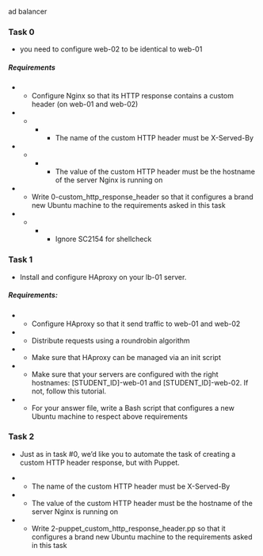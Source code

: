 
ad balancer

### Task 0
-  you need to configure web-02 to be identical to web-01
##### Requirements
- - Configure Nginx so that its HTTP response contains a custom header (on web-01 and web-02)
- - - - The name of the custom HTTP header must be X-Served-By
- - - - The value of the custom HTTP header must be the hostname of the server Nginx is running on
- - Write 0-custom_http_response_header so that it configures a brand new Ubuntu machine to the requirements asked in this task
- - - - Ignore SC2154 for shellcheck
### Task 1
- Install and configure HAproxy on your lb-01 server.

##### Requirements:
- - Configure HAproxy so that it send traffic to web-01 and web-02
- - Distribute requests using a roundrobin algorithm
- - Make sure that HAproxy can be managed via an init script
- - Make sure that your servers are configured with the right hostnames: [STUDENT_ID]-web-01 and [STUDENT_ID]-web-02. If not, follow this tutorial.
- - For your answer file, write a Bash script that configures a new Ubuntu machine to respect above requirements
### Task 2
- Just as in task #0, we’d like you to automate the task of creating a custom HTTP header response, but with Puppet.

- - The name of the custom HTTP header must be X-Served-By
- - The value of the custom HTTP header must be the hostname of the server Nginx is running on
- - Write 2-puppet_custom_http_response_header.pp so that it configures a brand new Ubuntu machine to the requirements asked in this task

